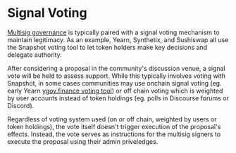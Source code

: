 # Signal Voting

[Multisig governance](../../../how-to-use-tally/proposals/voting-on-proposals/making-onchain-transactions-as-safe.md) is typically paired with a signal voting mechanism to maintain legitimacy. As an example, Yearn, Synthetix, and Sushiswap all use the Snapshot voting tool to let token holders make key decisions and delegate authority.

After considering a proposal in the community's discussion venue, a signal vote will be held to assess support. While this typically involves voting with Snapshot, in some cases communities may use onchain signal voting (eg. early Yearn [ygov.finance voting tool](https://ygov.finance/vote)) or off chain voting which is weighted by user accounts instead of token holdings (eg. polls in Discourse forums or Discord).

Regardless of voting system used (on or off chain, weighted by users or token holdings), the vote itself doesn't trigger execution of the proposal's effects. Instead, the vote serves as instructions for the multisig signers to execute the proposal using their admin priveledges.
